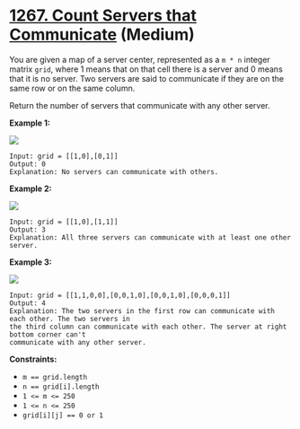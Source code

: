 # [1267. Count Servers that Communicate][link] (Medium)

[link]: https://leetcode.com/problems/count-servers-that-communicate/

You are given a map of a server center, represented as a `m * n` integer matrix `grid`, where 1
means that on that cell there is a server and 0 means that it is no server. Two servers are said to
communicate if they are on the same row or on the same column.

Return the number of servers that communicate with any other server.

**Example 1:**

![](https://assets.leetcode.com/uploads/2019/11/14/untitled-diagram-6.jpg)

```
Input: grid = [[1,0],[0,1]]
Output: 0
Explanation: No servers can communicate with others.
```

**Example 2:**

**![](https://assets.leetcode.com/uploads/2019/11/13/untitled-diagram-4.jpg)**

```
Input: grid = [[1,0],[1,1]]
Output: 3
Explanation: All three servers can communicate with at least one other server.
```

**Example 3:**

![](https://assets.leetcode.com/uploads/2019/11/14/untitled-diagram-1-3.jpg)

```
Input: grid = [[1,1,0,0],[0,0,1,0],[0,0,1,0],[0,0,0,1]]
Output: 4
Explanation: The two servers in the first row can communicate with each other. The two servers in
the third column can communicate with each other. The server at right bottom corner can't
communicate with any other server.
```

**Constraints:**

- `m == grid.length`
- `n == grid[i].length`
- `1 <= m <= 250`
- `1 <= n <= 250`
- `grid[i][j] == 0 or 1`
